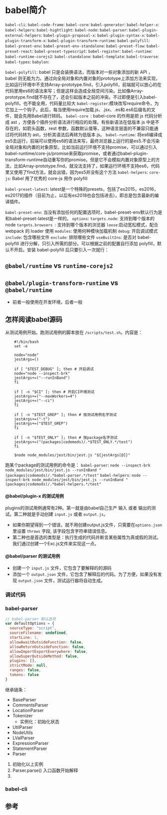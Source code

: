 # babel简介

`babel-cli`:
`babel-code-frame`:
`babel-core`:
`babel-generator`:
`babel-helper-x`:
`babel-helpers`:
`babel-hightlight`:
`babel-node`:
`babel-parser`:
`babel-plugin-external-helpers`:
`babel-plugin-proposal-x`:
`babel-plugin-syntax-x`:
`babel-plugin-transform-x`:
`babel-plugin-transform-runtime`:
`babel-polyfill`:
`babel-preset-env`:
`babel-preset-env-standalone`:
`babel-preset-flow`:
`babel-preset-react`:
`babel-preset-typescript`:
`babel-register`:
`babel-runtime`:
`babel-runtime-corejs2`:
`babel-standalone`:
`babel-template`:
`babel-traverse`:
`babel-types`:
`babylon`:



`babel-polyfill`: babel 只是会装换语法，而版本对一些对象添加的新 API ，babel 则无能为力。通过向全局对象和内置对象的prototype上添加方法来实现，比如运行环境中不支持Array-prototype.find，引入polyfill，前端就可以放心的在代码里用es6的语法来写；但是这样会造成全局空间污染。比如像Array-prototype.find就不存在了，还会引起版本之前的冲突。不过即便是引入babel-polyfill，也不能全用，代码量比较大
`babel-register`:模块改写require命令，为它加上一个钩子。此后，每当使用require加载.js、.jsx、.es和.es6后缀名的文件，就会先用Babel进行转码。
`babel-core `: babel-core 的作用是把 js 代码分析成 ast ，方便各个插件分析语法进行相应的处理。有些新语法在低版本 js 中是不存在的，如箭头函数，rest 参数，函数默认值等，这种语言层面的不兼容只能通过将代码转为 ast，分析其语法后再转为低版本 js。
`babel-runtime`: 将es6编译成es5去运行，前端可以使用es6的语法来写，最终浏览器上运行的是es5.不会污染全局对象和内置的对象原型。比如当前运行环境不支持promise，可以通过引入babel-runtime/core-js/promise来获取promise，或者通过babel-plugin-transform-runtime自动重写你的promise。但是它不会模拟内置对象原型上的方法，比如Array-prototype.find，就没法支持了，如果运行环境不支持es6，代码里又使用了find方法，就会出错，因为es5并没有这个方法
`babel-helpers`:
`core-js`: Babel 用了优秀的 core-js 用作 polyfill



`babel-preset-latest`: latest是一个特殊的presets，包括了es2015，es2016，es2017的插件（目前为止，以后有es2018也会包括进去）。即总是包含最新的编译插件。

`babel-preset-env`: 当没有添加任何的配置选项时，babel-preset-env默认行为是和babel-preset-latest是一样的。
    `options`:
        `targets.node`: 支持到哪个版本的 node
        `targets.browsers `: 支持到哪个版本的浏览器
        `loose`:启动宽松模式，配合 webpack 的 loader 使用
        `modules`:  使用何种模块加载机制
        `debug`: 开启调试模式
        `include`: 包含哪些文件
        `exclude`: 排除哪些文件
        `useBuiltIns`: 是否对 babel-polyfill 进行分解，只引入所需的部分。可以根据之前的配置自行添加 polyfill，默认不开启。安装 babel-polyfill 后只要引入一次就行：

## `@babel/runtime` vs `runtime-corejs2`

## `@babel/plugin-transform-runtime` vs `@babel/runtime`

- 前者一般使用在开发环境，后者一般

## 怎样阅读babel源码

从测试用例开始。跑测试用例的脚本放在 `/scripts/test.sh`。内容是：

```shell
    #!/bin/bash
    set -e

    node="node"
    jestArgs=()

    if [ "$TEST_DEBUG" ]; then # 开启调试
    node="node --inspect-brk"
    jestArgs+=("--runInBand")
    fi

    if [ -n "$CI" ]; then # 开启CI环境测试
    jestArgs+=("--maxWorkers=4")
    jestArgs+=("--ci")
    fi

    if [ -n "$TEST_GREP" ]; then # 按测试用例名字测试
    jestArgs+=("-t")
    jestArgs+=("$TEST_GREP")
    fi

    if [ -n "$TEST_ONLY" ]; then # 按package名字测试
    jestArgs+=("(packages|codemods)/.*$TEST_ONLY.*/test")
    fi

    $node node_modules/jest/bin/jest.js "${jestArgs[@]}"
```

跑某个package的测试用例的命令是：
`babel-parser`: `node --inspect-brk node_modules/jest/bin/jest.js --runInBand "(packages|codemods)/.*babel-parser.*/test"`
`babel-helpers`: `node --inspect-brk node_modules/jest/bin/jest.js --runInBand "(packages|codemods)/.*babel-helpers.*/test"`

####  @babel/plugin-x 的测试用例

plugins的测试用例通常有2种。第一就是由babel自己生产 输入 或者 输出的测试。第二种就是手动创建 `input.js` 或者 `output.js`。

- 如果你期望得到一个错误，就不用创建output.js文件，只需要在`options.json`里设置 `throws` 字段, 该字段包含字符串错误信息。
- 第二种也是首选的类型是：执行生成的代码并断言某些属性为真或假的测试。我们通过创建一个Exc.js文件来实现这一点。

#### @babel/parser 的测试用例

- 创建一个 `input.js` 文件，它包含了要解释的的源码
- 添加一个 `output.json` 文件，它包含了解释后的代码。为了方便，如果没有发现 `output.json` 文件，测试运行器将自动生成。

### 调试代码

### babel-parser

```js
// babel-parser 默认选项
var defaultOptions = {
  sourceType: "script",
  sourceFilename: undefined,
  startLine: 1,
  allowAwaitOutsideFunction: false,
  allowReturnOutsideFunction: false,
  allowImportExportEverywhere: false,
  allowSuperOutsideMethod: false,
  plugins: [],
  strictMode: null,
  ranges: false,
  tokens: false
}

```

继承链条：

- BaseParser
- CommentsParser
- LocationParser
- Tokenizer
    - 实例化：初始化状态
- UtilParser
- NodeUtils
- LValParser
- ExpressionParser
- StatementParser
- Parser

1. 初始化以上实例
2. Parser.parse() 入口函数开始解释
3. 

### babel-cli


## 参考

[0]:https://www.jianshu.com/p/e9b94b2d52e2 "【JavaScript】深入理解Babel原理及其使用"
[1]:http://www.ruanyifeng.com/blog/2016/01/babel.html "阮一峰-Babel 入门教程"
[2]:https://segmentfault.com/a/1190000008159877 "Babel的使用"